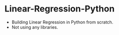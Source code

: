 # Linear-Regression-Python

- Building Linear Regression in Python from scratch.
- Not using any libraries.
